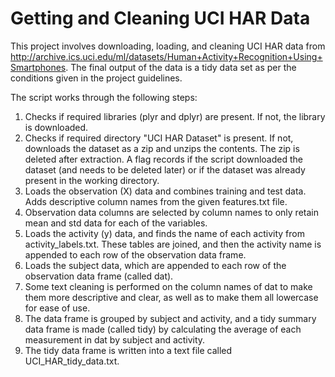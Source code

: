 # Getting and Cleaning UCI HAR Data

This project involves downloading, loading, and cleaning UCI HAR data from http://archive.ics.uci.edu/ml/datasets/Human+Activity+Recognition+Using+Smartphones. The final output of the data is a tidy data set as per the conditions given in the project guidelines.

The script works through the following steps:
1. Checks if required libraries (plyr and dplyr) are present. If not, the library is downloaded.
2. Checks if required directory "UCI HAR Dataset" is present. If not, downloads the dataset as a zip and unzips the contents. The zip is deleted after extraction. A flag records if the script downloaded the dataset (and needs to be deleted later) or if the dataset was already present in the working directory.
3. Loads the observation (X) data and combines training and test data. Adds descriptive column names from the given features.txt file.
4. Observation data columns are selected by column names to only retain mean and std data for each of the variables.
5. Loads the activity (y) data, and finds the name of each activity from activity_labels.txt. These tables are joined, and then the activity name is appended to each row of the observation data frame.
6. Loads the subject data, which are appended to each row of the observation data frame (called dat).
7. Some text cleaning is performed on the column names of dat to make them more descriptive and clear, as well as to make them all lowercase for ease of use.
8. The data frame is grouped by subject and activity, and a tidy summary data frame is made (called tidy) by calculating the average of each measurement in dat by subject and activity.
9. The tidy data frame is written into a text file called UCI_HAR_tidy_data.txt.
